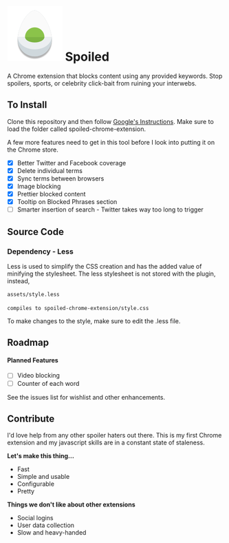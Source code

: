 # <img src="spoiled-chrome-extension/icon.png" alt="egg-icon"/> Spoiled

A Chrome extension that blocks content using any provided keywords.
Stop spoilers, sports, or celebrity click-bait from ruining your interwebs.

## To Install
Clone this repository and then follow [Google's Instructions](https://developer.chrome.com/extensions/getstarted#unpacked). Make sure to load the folder called spoiled-chrome-extension.

A few more features need to get in this tool before I look into putting it on the Chrome store.

* [x] Better Twitter and Facebook coverage
* [x] Delete individual terms
* [x] Sync terms between browsers
* [x] Image blocking
* [x] Prettier blocked content
* [x] Tooltip on Blocked Phrases section
* [ ] Smarter insertion of search - Twitter takes way too long to trigger

## Source Code

### Dependency - Less

Less is used to simplify the CSS creation and has the added value of minifying
the stylesheet. The less stylesheet is not stored with the plugin, instead,

    assets/style.less

    compiles to spoiled-chrome-extension/style.css

To make changes to the style, make sure to edit the .less file.

## Roadmap

#### Planned Features
* [ ] Video blocking
* [ ] Counter of each word

See the issues list for wishlist and other enhancements.

## Contribute
I'd love help from any other spoiler haters out there. This is my first Chrome extension and my javascript skills are in a constant state of staleness.

**Let's make this thing...**
* Fast
* Simple and usable
* Configurable
* Pretty

**Things we don't like about other extensions**
* Social logins
* User data collection
* Slow and heavy-handed
